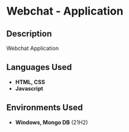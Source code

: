 <h1>Webchat - Application</h1>


<h2>Description</h2>
Webchat Application
<br />


<h2>Languages Used</h2>

- <b>HTML, CSS</b> 
- <b>Javascript</b>

<h2>Environments Used </h2>

- <b>Windows, Mongo DB</b> (21H2)


<!--
 ```diff
- text in red
+ text in green
! text in orange
# text in gray
@@ text in purple (and bold)@@
```
--!>
